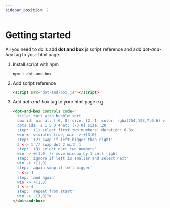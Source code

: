 ```yaml
---
sidebar_position: 2
---
```


# Getting started

All you need to do is add **dot and box** js script reference and add *dot-and-box* tag to your html page.

1) Install script with npm
   ```shell
   npm i dot-and-box
   ```
2) Add script reference
    ```html
    <script src="dot-and-box.js"></script>
    ```
3) Add *dot-and-box* tag to your html page e.g.
    ```html
    <dot-and-box controls code="
      title: sort with bubble sort
      box id: win at: [-6, 0] size: [2, 1] color: rgba(254,193,7,0.6) visible: false
      dots ids: 2 1 5 3 4 at: [-3,0] size: 20
      step: '(1) select first two numbers' duration: 0.8s
      win <- visible: true, win -> +[3,0]
      step: '(2) swap if left bigger than right'
      2 <-> 1 // swap dot 2 with 1
      step: '(3) select next two numbers'
      win -> +[1,0] // move window by 1 cell right
      step: 'ignore if left is smaller and select next'
      win -> +[1,0]
      step: 'again swap if left bigger'
      5 <-> 3
      step: 'and again'
      win -> +[1,0]
      5 <-> 4
      step: 'repeat from start'
      win -> -[3,0]">
    </dot-and-box>
    ```
